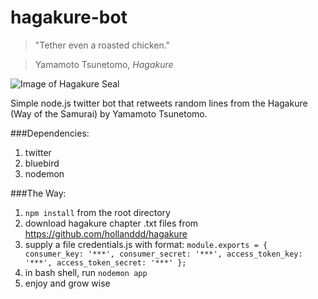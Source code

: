 # hagakure-bot

> "Tether even a roasted chicken." 

> Yamamoto Tsunetomo, *Hagakure*

![Image of Hagakure Seal](http://www.cazurrabit.com/041001/diario/img/hagakure.jpg)

Simple node.js twitter bot that retweets random lines from the Hagakure (Way of the Samurai) by Yamamoto Tsunetomo.

###Dependencies: 
1. twitter
2. bluebird
3. nodemon

###The Way: 

1. `npm install` from the root directory 
2. download hagakure chapter .txt files from https://github.com/hollanddd/hagakure 
3. supply a file credentials.js with format: 
    `module.exports = {
      consumer_key: '***',
      consumer_secret: '***',
      access_token_key: '***',
      access_token_secret: '***'
      };`
4. in bash shell, run `nodemon app`
5. enjoy and grow wise